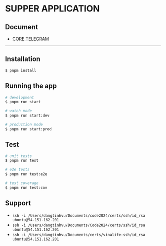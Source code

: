 # SUPPER APPLICATION
## Document
- [CORE TELEGRAM](https://core.telegram.org/bots/api#available-types)
***
## Installation

```bash
$ pnpm install
```

## Running the app

```bash
# development
$ pnpm run start

# watch mode
$ pnpm run start:dev

# production mode
$ pnpm run start:prod
```

## Test

```bash
# unit tests
$ pnpm run test

# e2e tests
$ pnpm run test:e2e

# test coverage
$ pnpm run test:cov
```

## Support
- ```ssh -i /Users/dangtinhvu/Documents/code2024/certs/ssh/id_rsa ubuntu@54.151.162.201```
- ```ssh -i /Users/dangtinhvu/Documents/Code2024/certs/ssh/id_rsa ubuntu@54.151.162.201```
- ```ssh -i /Users/dangtinhvu/Documents/certs/vinalife-ssh/id_rsa ubuntu@54.151.162.201```